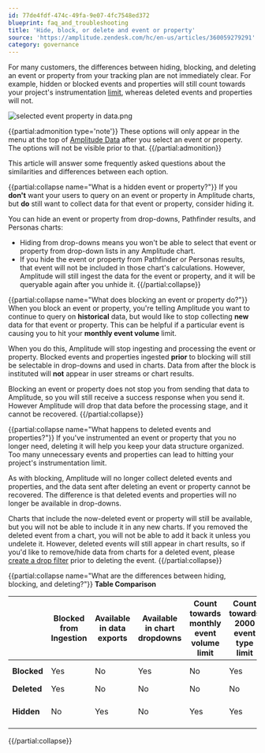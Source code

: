 ```yaml
---
id: 77de4fdf-474c-49fa-9e07-4fc7548ed372
blueprint: faq_and_troubleshooting
title: 'Hide, block, or delete and event or property'
source: 'https://amplitude.zendesk.com/hc/en-us/articles/360059279291'
category: governance
---
```

For many customers, the differences between hiding, blocking, and deleting an event or property from your tracking plan are not immediately clear. For example, hidden or blocked events and properties will still count towards your project's instrumentation [limit](/docs/faq/limits), whereas deleted events and properties will not. 

![selected event property in data.png](/docs/output/img/faq/selected-event-property-in-data-png.png)

{{partial:admonition type='note'}}
These options will only appear in the menu at the top of [Amplitude Data](/docs/data/index) after you select an event or property. The options will not be visible prior to that.
{{/partial:admonition}}

This article will answer some frequently asked questions about the similarities and differences between each option.

{{partial:collapse name="What is a hidden event or property?"}}
If you **don't** want your users to query on an event or property in Amplitude charts, but **do** still want to collect data for that event or property, consider hiding it.

You can hide an event or property from drop-downs, Pathfinder results, and Personas charts:

* Hiding from drop-downs means you won't be able to select that event or property from drop-down lists in any Amplitude chart.
* If you hide the event or property from Pathfinder or Personas results, that event will not be included in those chart's calculations. However, Amplitude will still ingest the data for the event or property, and it will be queryable again after you unhide it.
{{/partial:collapse}}


{{partial:collapse name="What does blocking an event or property do?"}}
When you block an event or property, you're telling Amplitude you want to continue to query on **historical** data, but would like to stop collecting **new** data for that event or property. This can be helpful if a particular event is causing you to hit your **monthly event volume** limit. 

When you do this, Amplitude will stop ingesting and processing the event or property. Blocked events and properties ingested **prior** to blocking will still be selectable in drop-downs and used in charts. Data from after the block is instituted will **not** appear in user streams or chart results.

Blocking an event or property does not stop you from sending that data to Amplitude, so you will still receive a success response when you send it. However Amplitude will drop that data before the processing stage, and it cannot be recovered.
{{/partial:collapse}}


{{partial:collapse name="What happens to deleted events and properties?"}}
If you've instrumented an event or property that you no longer need, deleting it will help you keep your data structure organized. Too many unnecessary events and properties can lead to hitting your project's instrumentation limit.

As with blocking, Amplitude will no longer collect deleted events and properties, and the data sent after deleting an event or property cannot be recovered. The difference is that deleted events and properties will no longer be available in drop-downs. 

Charts that include the now-deleted event or property will still be available, but you will not be able to include it in any new charts. If you removed the deleted event from a chart, you will not be able to add it back it unless you undelete it. However, deleted events will still appear in chart results, so if you'd like to remove/hide data from charts for a deleted event, please [create a drop filter](/docs/data/remove-invalid-data) prior to deleting the event.
{{/partial:collapse}}


{{partial:collapse name="What are the differences between hiding, blocking, and deleting?"}}
**Table Comparison**

|             | Blocked from Ingestion | Available in data exports | Available in chart dropdowns | Count towards monthly event volume limit | Count towards 2000 event type limit | In Govern         |
| ----------- | ---------------------- | ------------------------- | ---------------------------- | ---------------------------------------- | ----------------------------------- | ----------------- |
| **Blocked** | Yes                    | No                        | Yes                          | No                                       | Yes                                 | All, Blocked      |
| **Deleted** | Yes                    | No                        | No                           | No                                       | No                                  | Deleted           |
| **Hidden**  | No                     | Yes                       | No                           | Yes                                      | Yes                                 | All, Live, Hidden |

{{/partial:collapse}}